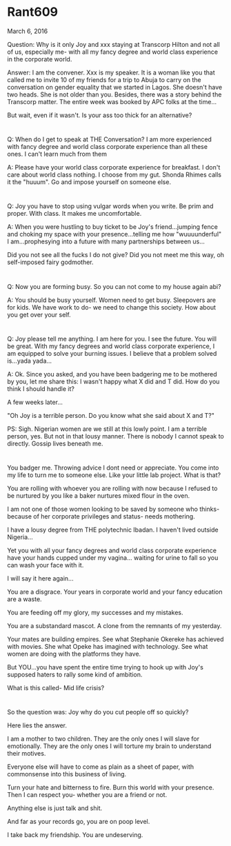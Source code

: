 # Rant609


March 6, 2016

Question: Why is it only Joy and xxx staying at Transcorp Hilton and not all of us, especially me- with all my fancy degree and world class experience in the corporate world. 

Answer: I am the convener. Xxx is my speaker. It is a woman like you that called me to invite 10 of my friends for a trip to Abuja to carry on the conversation on gender equality that we started in Lagos. She doesn't have two heads. She is not older than you. Besides, there was a story behind the Transcorp matter. The entire week was booked by APC folks at the time...

But wait, even if it wasn't. Is your ass too thick for an alternative?

#

Q: When do I get to speak at THE Conversation? I am more experienced with fancy degree and world class corporate experience than all these ones. I can't learn much from them

A: Please have your world class corporate experience for breakfast. I don't care about world class nothing. I choose from my gut. Shonda Rhimes calls it the "huuum". Go and impose yourself on someone else.
#

Q: Joy you have to stop using vulgar words when you write. Be prim and proper. With class. It makes me uncomfortable.

A: When you were hustling to buy ticket to be Joy's friend...jumping fence and choking my space with your presence...telling me how "wuuuunderful" I am...prophesying into a future with many partnerships between us...

Did you not see all the fucks I do not give? Did you not meet me this way, oh self-imposed fairy godmother.
#

Q: Now you are forming busy. So you can not come to my house again abi?

A: You should be busy yourself. Women need to get busy. Sleepovers are for kids. We have work to do- we need to change this society. How about you get over your self.
#

Q: Joy please tell me anything. I am here for you. I see the future. You will be great. With my fancy degrees and world class corporate experience, I am equipped to solve your burning issues. I believe that a problem solved is...yada yada...

A: Ok. Since you asked, and you have been badgering me to be mothered by you, let me share this: I wasn't happy what X did and T did. How do you think I should handle it?

A few weeks later...

"Oh Joy is a terrible person. Do you know what she said about X and T?" 

PS: Sigh. Nigerian women are we still at this lowly point. I am a terrible person, yes. But not in that lousy manner. There is nobody I cannot speak to directly. Gossip lives beneath me.
#

You badger me. Throwing advice I dont need or appreciate. You come into my life to turn me to someone else. Like your little lab project. What is that?

You are rolling with whoever you are rolling with now because I refused to be nurtured by you like a baker nurtures mixed flour in the oven.

I am not one of those women looking to be saved by someone who thinks- because of her corporate privileges and status- needs mothering. 

I have a lousy degree from THE polytechnic Ibadan. I haven't lived outside Nigeria...

Yet you with all your fancy degrees and world class corporate experience have your hands cupped under my vagina... waiting for urine to fall so you can wash your face with it.

I will say it here again...

You are a disgrace. Your years in corporate world and your fancy education are a waste.

You are feeding off my glory, my successes and my mistakes. 

You are a substandard mascot. A clone from the remnants of my yesterday.

Your mates are building empires. See what Stephanie Okereke has achieved with movies. She what Opeke has imagined with technology. See what women are doing with the platforms they have.

But YOU...you have spent the entire time trying to hook up with Joy's supposed haters to rally some kind of ambition.

What is this called- Mid life crisis?
#

So the question was: Joy why do you cut people off so quickly?

Here lies the answer.

I am a mother to two children. They are the only ones I will slave for emotionally. They are the only ones I will torture my brain to understand their motives.

Everyone else will have to come as plain as a sheet of paper, with commonsense into this business of living.

Turn your hate and bitterness to fire. Burn this world with your presence. Then I can respect you- whether you are a friend or not.

Anything else is just talk and shit.

And far as your records go, you are on poop level.

I take back my friendship. You are undeserving.